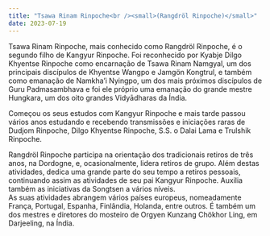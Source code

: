 ```yaml
---
title: "Tsawa Rinam Rinpoche<br /><small>(Rangdröl Rinpoche)</small>"
date: 2023-07-19
---
```


Tsawa Rinam Rinpoche, mais conhecido como Rangdröl Rinpoche, é o segundo filho de Kangyur Rinpoche. Foi reconhecido por Kyabje Dilgo Khyentse Rinpoche como encarnação de Tsawa Rinam Namgyal, um dos principais discípulos de Khyentse Wangpo e Jamgön Kongtrul, e também como emanação de Namkha’i Nyingpo, um dos mais próximos discípulos de Guru Padmasambhava e foi ele próprio uma emanação do grande mestre Hungkara, um dos oito grandes Vidyādharas da Índia. 

Começou os seus estudos com Kangyur Rinpoche e mais tarde passou vários anos estudando e recebendo transmissões e iniciações raras de Dudjom Rinpoche, Dilgo Khyentse Rinpoche, S.S. o Dalai Lama e Trulshik Rinpoche. 

Rangdröl Rinpoche participa na orientação dos tradicionais retiros de três anos, na Dordogne, e, ocasionalmente, lidera retiros de grupo. Além destas atividades, dedica uma grande parte do seu tempo a retiros pessoais, continuando assim as atividades de seu pai Kangyur Rinpoche. Auxilia também as iniciativas da Songtsen a vários níveis.   
As suas atividades abrangem vários países europeus, nomeadamente França, Portugal, Espanha, Finlândia, Holanda, entre outros. É também um dos mestres e diretores do mosteiro de Orgyen Kunzang Chökhor Ling, em Darjeeling, na Índia. 
